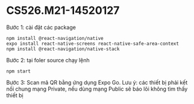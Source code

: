 # CS526.M21-14520127

Bước 1: cài đặt các package
```
npm install @react-navigation/native
expo install react-native-screens react-native-safe-area-context
npm install @react-navigation/native-stack
```
Bước 2: tại foler source chạy lệnh
```
npm start
```
Bước 3: Scan mã QR bằng ứng dụng Expo Go.
Lưu ý: các thiết bị phải kết nối chung mạng Private, nếu dùng mạng Public sẽ báo lõi không tìm thấy thiết bị

